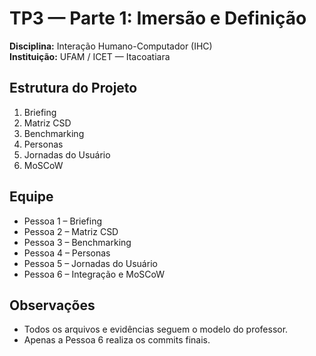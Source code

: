 # TP3 — Parte 1: Imersão e Definição

**Disciplina:** Interação Humano-Computador (IHC)  
**Instituição:** UFAM / ICET — Itacoatiara  

## Estrutura do Projeto
1. Briefing  
2. Matriz CSD  
3. Benchmarking  
4. Personas  
5. Jornadas do Usuário  
6. MoSCoW  

## Equipe
- Pessoa 1 – Briefing  
- Pessoa 2 – Matriz CSD  
- Pessoa 3 – Benchmarking  
- Pessoa 4 – Personas  
- Pessoa 5 – Jornadas do Usuário  
- Pessoa 6 – Integração e MoSCoW  

## Observações
- Todos os arquivos e evidências seguem o modelo do professor.  
- Apenas a Pessoa 6 realiza os commits finais.  
